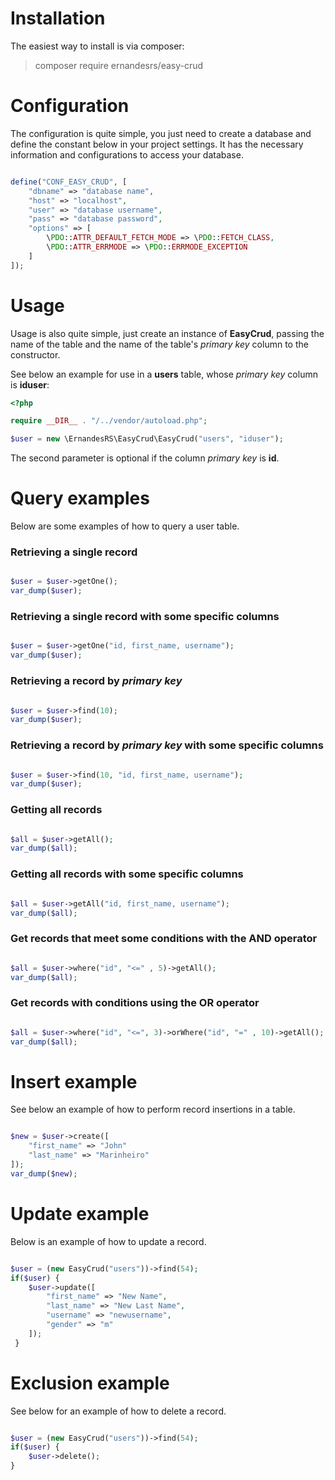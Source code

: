 # Installation
The easiest way to install is via composer:

> composer require ernandesrs/easy-crud

# Configuration
The configuration is quite simple, you just need to create a database and define the constant below in your project settings. It has the necessary information and configurations to access your database.

```php

define("CONF_EASY_CRUD", [
    "dbname" => "database name",
    "host" => "localhost",
    "user" => "database username",
    "pass" => "database password",
    "options" => [
        \PDO::ATTR_DEFAULT_FETCH_MODE => \PDO::FETCH_CLASS,
        \PDO::ATTR_ERRMODE => \PDO::ERRMODE_EXCEPTION
    ]
]);

```

# Usage
Usage is also quite simple, just create an instance of <b>EasyCrud</b>, passing the name of the table and the name of the table's <i>primary key</i> column to the constructor.

See below an example for use in a <b>users</b> table, whose <i>primary key</i> column is <b>iduser</b>:

```php
<?php

require __DIR__ . "/../vendor/autoload.php";

$user = new \ErnandesRS\EasyCrud\EasyCrud("users", "iduser");

```

The second parameter is optional if the column <i>primary key</i> is <b>id</b>.

# Query examples
Below are some examples of how to query a user table.

### Retrieving a single record

```php

$user = $user->getOne();
var_dump($user);

```

### Retrieving a single record with some specific columns

```php

$user = $user->getOne("id, first_name, username");
var_dump($user);

```

### Retrieving a record by <i>primary key</i>

```php

$user = $user->find(10);
var_dump($user);

```

### Retrieving a record by <i>primary key</i> with some specific columns

```php

$user = $user->find(10, "id, first_name, username");
var_dump($user);

```

### Getting all records

```php

$all = $user->getAll();
var_dump($all);

```

### Getting all records with some specific columns

```php

$all = $user->getAll("id, first_name, username");
var_dump($all);

```

### Get records that meet some conditions with the AND operator

```php

$all = $user->where("id", "<=" , 5)->getAll();
var_dump($all);

```

### Get records with conditions using the OR operator

```php

$all = $user->where("id", "<=", 3)->orWhere("id", "=" , 10)->getAll();
var_dump($all);

```

# Insert example
See below an example of how to perform record insertions in a table.

```php

$new = $user->create([
    "first_name" => "John"
    "last_name" => "Marinheiro"
]);
var_dump($new);

```

# Update example
Below is an example of how to update a record.

```php

$user = (new EasyCrud("users"))->find(54);
if($user) {
    $user->update([
        "first_name" => "New Name",
        "last_name" => "New Last Name",
        "username" => "newusername",
        "gender" => "m"
    ]);
 }

```

# Exclusion example
See below for an example of how to delete a record.

```php

$user = (new EasyCrud("users"))->find(54);
if($user) {
    $user->delete();
}

```
